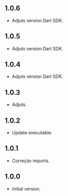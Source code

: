 ## 1.0.6
- Adjuts version Dart SDK.

## 1.0.5
- Adjuts version Dart SDK.

## 1.0.4
- Adjuts version Dart SDK.

## 1.0.3
- Adjuts.

## 1.0.2
- Update executable.

## 1.0.1
- Correção imports.

## 1.0.0
- Initial version.
